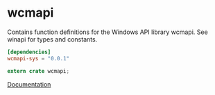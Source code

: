 # wcmapi #
Contains function definitions for the Windows API library wcmapi. See winapi for types and constants.

```toml
[dependencies]
wcmapi-sys = "0.0.1"
```

```rust
extern crate wcmapi;
```

[Documentation](https://retep998.github.io/doc/winapi/wcmapi/)
